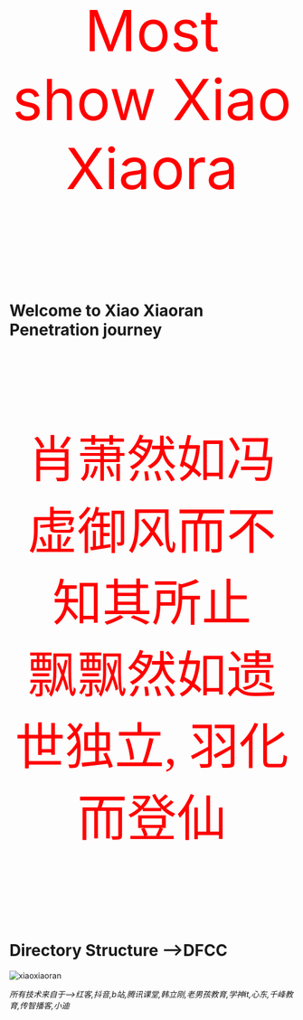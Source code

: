 <p align="center" style="font-size:101px;color:red">Most show Xiao Xiaora</p>

<br><br>
# Welcome to Xiao Xiaoran Penetration journey


<br><br>
<p align="center" style="font-size:88px;color:red;font-family:华文行楷">肖萧然如冯虚御风而不知其所止<br>飘飘然如遗世独立, 羽化而登仙</p>
<br><br>



# Directory Structure -->DFCC



![xiaoxiaoran](https://gss0.baidu.com/-4o3dSag_xI4khGko9WTAnF6hhy/zhidao/pic/item/d8f9d72a6059252d98e72c9a359b033b5ab5b9bf.jpg)




*所有技术来自于-->红客,抖音,b站,腾讯课堂,韩立刚,老男孩教育,学神it,心东,千峰教育,传智播客,小迪*
